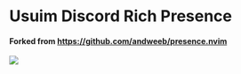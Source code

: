 # Usuim Discord Rich Presence
#### Forked from https://github.com/andweeb/presence.nvim
<kbd>
  <img src="https://user-images.githubusercontent.com/59105868/184579861-649872fc-4159-4d7b-8bbd-0c1f1412e5ce.png">
</kbd>
